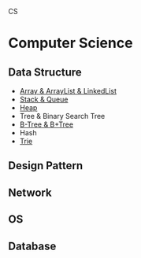 CS

# Computer Science

## Data Structure
  - [Array & ArrayList & LinkedList](DataStructure/Array_ArrayList_LinkedList.md)
  - [Stack & Queue](DataStructure/Stack_Queue.md)
  - [Heap](DataStructure/Heap.md)
  - Tree & Binary Search Tree
  - [B-Tree & B+Tree](DataStructure/Btree_B+tree.md)
  - Hash
  - [Trie](./DataStructure/Trie.md)

## Design Pattern

## Network

## OS

## Database
